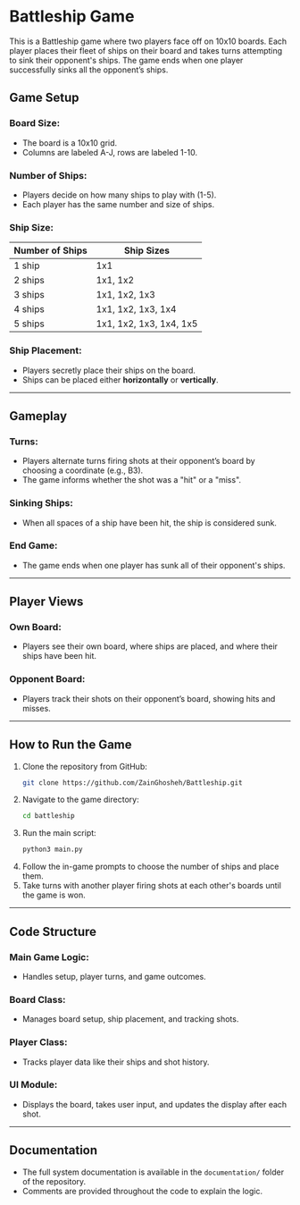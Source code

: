 # Battleship Game

This is a Battleship game where two players face off on 10x10 boards. Each player places their fleet of ships on their board and takes turns attempting to sink their opponent's ships. The game ends when one player successfully sinks all the opponent’s ships.

## **Game Setup**

### **Board Size:**
- The board is a 10x10 grid.
- Columns are labeled A-J, rows are labeled 1-10.

### **Number of Ships:**
- Players decide on how many ships to play with (1-5).
- Each player has the same number and size of ships.

### **Ship Size:**
| Number of Ships | Ship Sizes             |
|-----------------|------------------------|
| 1 ship          | 1x1                    |
| 2 ships         | 1x1, 1x2               |
| 3 ships         | 1x1, 1x2, 1x3          |
| 4 ships         | 1x1, 1x2, 1x3, 1x4     |
| 5 ships         | 1x1, 1x2, 1x3, 1x4, 1x5|

### **Ship Placement:**
- Players secretly place their ships on the board.
- Ships can be placed either **horizontally** or **vertically**.

---

## **Gameplay**

### **Turns:**
- Players alternate turns firing shots at their opponent’s board by choosing a coordinate (e.g., B3).
- The game informs whether the shot was a "hit" or a "miss".

### **Sinking Ships:**
- When all spaces of a ship have been hit, the ship is considered sunk.

### **End Game:**
- The game ends when one player has sunk all of their opponent's ships.

---

## **Player Views**

### **Own Board:**
- Players see their own board, where ships are placed, and where their ships have been hit.

### **Opponent Board:**
- Players track their shots on their opponent’s board, showing hits and misses.

---

## **How to Run the Game**

1. Clone the repository from GitHub:
    ```bash
    git clone https://github.com/ZainGhosheh/Battleship.git
    ```
2. Navigate to the game directory:
    ```bash
    cd battleship
    ```
3. Run the main script:
    ```bash
    python3 main.py
    ```
4. Follow the in-game prompts to choose the number of ships and place them.
5. Take turns with another player firing shots at each other's boards until the game is won.

---

## **Code Structure**

### **Main Game Logic:**
- Handles setup, player turns, and game outcomes.

### **Board Class:**
- Manages board setup, ship placement, and tracking shots.

### **Player Class:**
- Tracks player data like their ships and shot history.

### **UI Module:**
- Displays the board, takes user input, and updates the display after each shot.

---

## **Documentation**

- The full system documentation is available in the `documentation/` folder of the repository.
- Comments are provided throughout the code to explain the logic.

